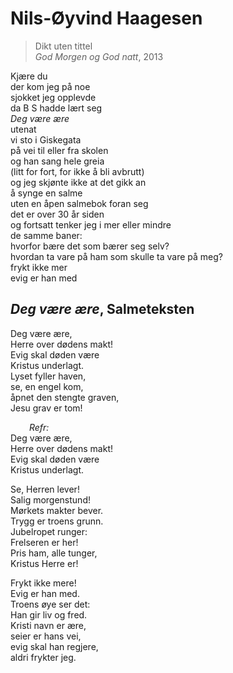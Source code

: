 <style>
tab {
	display: inline-block;
	padding-left: 30px;
}
</style>

# Nils-Øyvind Haagesen  
> Dikt uten tittel    
> *God Morgen og God natt*, 2013  
  
Kjære du    
der kom jeg på noe    
sjokket jeg opplevde    
da B S hadde lært seg    
*Deg være ære*    
utenat    
vi  sto i Giskegata    
på vei til eller fra skolen    
og han sang hele greia    
(litt for fort, for ikke å bli avbrutt)    
og jeg skjønte ikke at det gikk an    
å synge en salme    
uten en åpen salmebok foran seg    
det er over 30 år siden    
og fortsatt tenker jeg i mer eller mindre    
de samme baner:    
hvorfor bære det som bærer seg selv?    
hvordan ta vare på ham som skulle ta vare på meg?    
frykt ikke mer    
evig er han med    
  
## *Deg være ære*, Salmeteksten  
  
Deg være ære,  
Herre over dødens makt!  
Evig skal døden være  
Kristus underlagt.  
Lyset fyller haven,  
se, en engel kom,  
åpnet den stengte graven,  
Jesu grav er tom!  
  
<tab></tab>*Refr:*  
Deg være ære,  
Herre over dødens makt!  
Evig skal døden være  
Kristus underlagt.  
  
Se, Herren lever!  
Salig morgenstund!  
Mørkets makter bever.  
Trygg er troens grunn.  
Jubelropet runger:  
Frelseren er her!  
Pris ham, alle tunger,  
Kristus Herre er!  
  
Frykt ikke mere!  
Evig er han med.  
Troens øye ser det:  
Han gir liv og fred.  
Kristi navn er ære,  
seier er hans vei,  
evig skal han regjere,  
aldri frykter jeg.